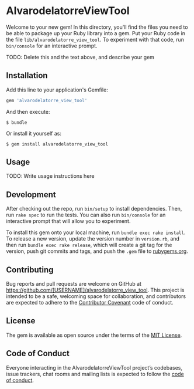 # AlvarodelatorreViewTool

Welcome to your new gem! In this directory, you'll find the files you need to be able to package up your Ruby library into a gem. Put your Ruby code in the file `lib/alvarodelatorre_view_tool`. To experiment with that code, run `bin/console` for an interactive prompt.

TODO: Delete this and the text above, and describe your gem

## Installation

Add this line to your application's Gemfile:

```ruby
gem 'alvarodelatorre_view_tool'
```

And then execute:

    $ bundle

Or install it yourself as:

    $ gem install alvarodelatorre_view_tool

## Usage

TODO: Write usage instructions here

## Development

After checking out the repo, run `bin/setup` to install dependencies. Then, run `rake spec` to run the tests. You can also run `bin/console` for an interactive prompt that will allow you to experiment.

To install this gem onto your local machine, run `bundle exec rake install`. To release a new version, update the version number in `version.rb`, and then run `bundle exec rake release`, which will create a git tag for the version, push git commits and tags, and push the `.gem` file to [rubygems.org](https://rubygems.org).

## Contributing

Bug reports and pull requests are welcome on GitHub at https://github.com/[USERNAME]/alvarodelatorre_view_tool. This project is intended to be a safe, welcoming space for collaboration, and contributors are expected to adhere to the [Contributor Covenant](http://contributor-covenant.org) code of conduct.

## License

The gem is available as open source under the terms of the [MIT License](https://opensource.org/licenses/MIT).

## Code of Conduct

Everyone interacting in the AlvarodelatorreViewTool project’s codebases, issue trackers, chat rooms and mailing lists is expected to follow the [code of conduct](https://github.com/[USERNAME]/alvarodelatorre_view_tool/blob/master/CODE_OF_CONDUCT.md).

